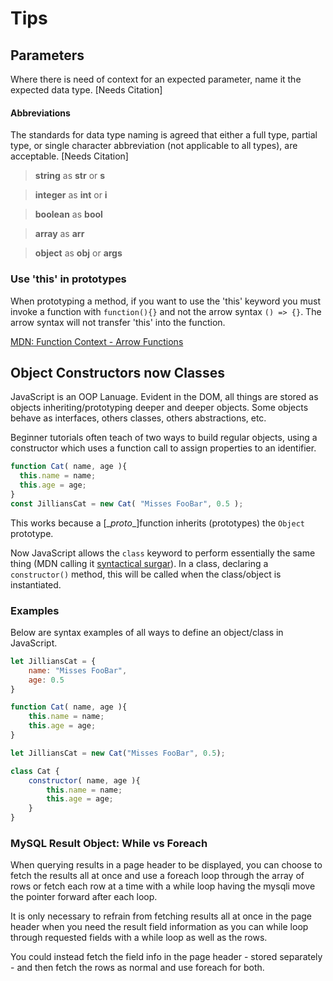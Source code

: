 # Tips

## Parameters

Where there is need of context for an expected parameter, name it the expected data type. [Needs Citation]

#### Abbreviations

The standards for data type naming is agreed that either a full type, partial type, or single character abbreviation (not applicable to all types), are acceptable. [Needs Citation]

> **string** as **str** or **s**

> **integer** as **int** or **i**

> **boolean** as **bool**

> **array** as **arr**

> **object** as **obj** or **args**

### Use 'this' in prototypes

When prototyping a method, if you want to use the 'this' keyword you must invoke a function with `function(){}` and not the arrow syntax `() => {}`. The arrow syntax will not transfer 'this' into the function.

[MDN: Function Context - Arrow Functions](https://developer.mozilla.org/en-US/docs/Web/JavaScript/Reference/Operators/this#Function_context)

## Object Constructors now Classes

JavaScript is an OOP Lanuage. Evident in the DOM, all things are stored as objects inheriting/prototyping deeper and deeper objects. Some objects behave as interfaces, others classes, others abstractions, etc.

Beginner tutorials often teach of two ways to build regular objects, using a constructor which uses a function call to assign properties to an identifier.
```js
function Cat( name, age ){
  this.name = name;
  this.age = age;
}
const JilliansCat = new Cat( "Misses FooBar", 0.5 );
```

This works because a [\__proto__]function inherits (prototypes) the `Object` prototype.

Now JavaScript allows the `class` keyword to perform essentially the same thing (MDN calling it [syntactical surgar](https://developer.mozilla.org/en-US/docs/Web/JavaScript/Reference/Classes)). In a class, declaring a `constructor()` method, this will be called when the class/object is instantiated.

### Examples
Below are syntax examples of all ways to define an object/class in JavaScript.

```js
let JilliansCat = {
    name: "Misses FooBar",
    age: 0.5
}

function Cat( name, age ){
    this.name = name;
    this.age = age;
}

let JilliansCat = new Cat("Misses FooBar", 0.5);

class Cat {
    constructor( name, age ){
        this.name = name;
        this.age = age;
    }
}
```

### MySQL Result Object: While vs Foreach

When querying results in a page header to be displayed, you can choose to fetch the results all at once and use a foreach loop through the array of rows or fetch each row at a time with a while loop having the mysqli move the pointer forward after each loop.

It is only necessary to refrain from fetching results all at once in the page header when you need the result field information as you can while loop through requested fields with a while loop as well as the rows.

You could instead fetch the field info in the page header - stored separately - and then fetch the rows as normal and use foreach for both.
